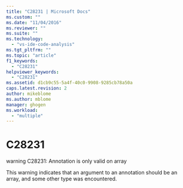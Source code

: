 ```yaml
---
title: "C28231 | Microsoft Docs"
ms.custom: ""
ms.date: "11/04/2016"
ms.reviewer: ""
ms.suite: ""
ms.technology: 
  - "vs-ide-code-analysis"
ms.tgt_pltfrm: ""
ms.topic: "article"
f1_keywords: 
  - "C28231"
helpviewer_keywords: 
  - "C28231"
ms.assetid: d1cb9c55-5a4f-40c0-9908-9285cb78a50a
caps.latest.revision: 2
author: mikeblome
ms.author: mblome
manager: ghogen
ms.workload: 
  - "multiple"
---
```

# C28231
warning C28231: Annotation is only valid on array  
  
 This warning indicates that an argument to an annotation should be an array, and some other type was encountered.
